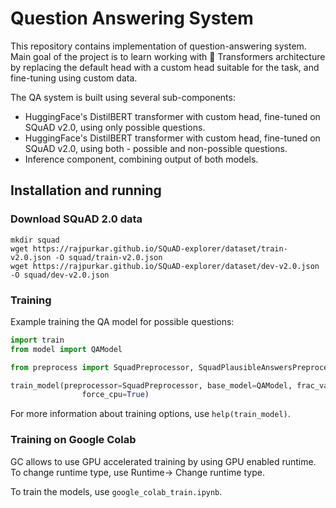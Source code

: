 # Question Answering System

This repository contains implementation of question-answering system. Main goal of the project is to learn working
with 🤗 Transformers architecture by replacing the default head with a custom head suitable for the task, and fine-tuning using custom data.

The QA system is built using several sub-components:
* HuggingFace's DistilBERT transformer with custom head, fine-tuned on SQuAD v2.0, using only possible questions.
* HuggingFace's DistilBERT transformer with custom head, fine-tuned on SQuAD v2.0, using both - possible and non-possible questions.
* Inference component, combining output of both models.

## Installation and running

### Download SQuAD 2.0 data
```
mkdir squad
wget https://rajpurkar.github.io/SQuAD-explorer/dataset/train-v2.0.json -O squad/train-v2.0.json
wget https://rajpurkar.github.io/SQuAD-explorer/dataset/dev-v2.0.json -O squad/dev-v2.0.json
```

### Training

Example training the QA model for possible questions:

```python
import train
from model import QAModel

from preprocess import SquadPreprocessor, SquadPlausibleAnswersPreprocessor

train_model(preprocessor=SquadPreprocessor, base_model=QAModel, frac_val_data=0.025, frac_train_data=0.025, batch_size = 8, n_epoch = 3, 
                force_cpu=True)
```
For more information about training options, use ```help(train_model)```.

### Training on Google Colab
GC allows to use GPU accelerated training by using GPU enabled runtime. To change runtime type, use Runtime-> Change runtime type.

To train the models, use `google_colab_train.ipynb`.